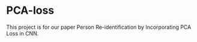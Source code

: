 # PCA-loss
This project is for our paper Person Re-identification by Incorporating PCA Loss in CNN.
